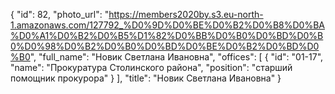 {
    "id": 82,
    "photo_url": "https://members2020by.s3.eu-north-1.amazonaws.com/127792_%D0%9D%D0%BE%D0%B2%D0%B8%D0%BA%D0%A1%D0%B2%D0%B5%D1%82%D0%BB%D0%B0%D0%BD%D0%B0%D0%98%D0%B2%D0%B0%D0%BD%D0%BE%D0%B2%D0%BD%D0%B0",
    "full_name": "Новик Светлана Ивановна",
    "offices": [
        {
            "id": "01-17",
            "name": "Прокуратура Столинского района",
            "position": "старший помощник прокурора"
        }
    ],
    "title": "Новик Светлана Ивановна"
}